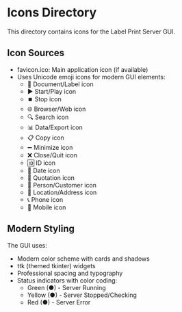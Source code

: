 # Icons Directory

This directory contains icons for the Label Print Server GUI.

## Icon Sources
- favicon.ico: Main application icon (if available)
- Uses Unicode emoji icons for modern GUI elements:
  - 📄 Document/Label icon
  - ▶️ Start/Play icon
  - ⏹️ Stop icon
  - 🌐 Browser/Web icon
  - 🔍 Search icon
  - 📊 Data/Export icon
  - 📋 Copy icon
  - ➖ Minimize icon
  - ❌ Close/Quit icon
  - 🆔 ID icon
  - 📅 Date icon
  - 📝 Quotation icon
  - 👤 Person/Customer icon
  - 📍 Location/Address icon
  - 📞 Phone icon
  - 📱 Mobile icon

## Modern Styling
The GUI uses:
- Modern color scheme with cards and shadows
- ttk (themed tkinter) widgets
- Professional spacing and typography
- Status indicators with color coding:
  - Green (●) - Server Running
  - Yellow (●) - Server Stopped/Checking  
  - Red (●) - Server Error
